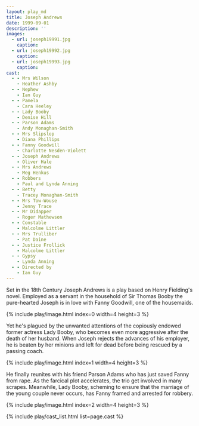 ```yaml
---
layout: play_md
title: Joseph Andrews
date: 1999-09-01
description: ''
images:
  - url: joseph19991.jpg
    caption:
  - url: joseph19992.jpg
    caption:
  - url: joseph19993.jpg
    caption:
cast:
  - - Mrs Wilson
    - Heather Ashby
  - - Nephew
    - Ian Guy
  - - Pamela
    - Cara Heeley
  - - Lady Booby
    - Denise Hill
  - - Parson Adams
    - Andy Monaghan-Smith
  - - Mrs Slipslop
    - Diana Phillips
  - - Fanny Goodwill
    - Charlotte Nesden-Violett
  - - Joseph Andrews
    - Oliver Hale
  - - Mrs Andrews
    - Meg Henkus
  - - Robbers
    - Paul and Lynda Anning
  - - Betty
    - Tracey Monaghan-Smith
  - - Mrs Tow-Wouse
    - Jenny Trace
  - - Mr Didapper
    - Roger Mathewson
  - - Constable
    - Malcolme Littler
  - - Mrs Trulliber
    - Pat Daine
  - - Justice Frollick
    - Malcolme Littler
  - - Gypsy
    - Lynda Anning
  - - Directed by
    - Ian Guy
---
```


Set in the 18th Century Joseph Andrews is a play based on Henry Fielding's novel. Employed as a servant in the household of Sir Thomas Booby the pure-hearted Joseph is in love with Fanny Goodwill, one of the housemaids.

{% include play/image.html index=0 width=4 height=3 %}

Yet he's plagued by the unwanted attentions of the copiously endowed former actress Lady Booby, who becomes even more aggressive after the death of her husband. When Joseph rejects the advances of his employer, he is beaten by her minions and left for dead before being rescued by a passing coach.

{% include play/image.html index=1 width=4 height=3 %}

He finally reunites with his friend Parson Adams who has just saved Fanny from rape. As the farcical plot accelerates, the trio get involved in many scrapes. Meanwhile, Lady Booby, scheming to ensure that the marriage of the young couple never occurs, has Fanny framed and arrested for robbery.

{% include play/image.html index=2 width=4 height=3 %}

{% include play/cast_list.html list=page.cast %}
